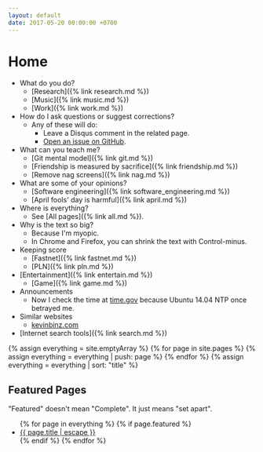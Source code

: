 ```yaml
---
layout: default
date: 2017-05-20 00:00:00 +0700
---
```


# Home

- What do you do?
    - [Research]({% link research.md %})
    - [Music]({% link music.md %})
    - [Work]({% link work.md %})
- How do I ask questions or suggest corrections?
    - Any of these will do:
        - Leave a Disqus comment in the related page.
        - [Open an issue on GitHub](https://github.com/edom/edom.github.io/issues).
- What can you teach me?
    - [Git mental model]({% link git.md %})
    - [Friendship is measured by sacrifice]({% link friendship.md %})
    - [Remove nag screens]({% link nag.md %})
- What are some of your opinions?
    - [Software engineering]({% link software_engineering.md %})
    - [April fools' day is harmful]({% link april.md %})
- Where is everything?
    - See [All pages]({% link all.md %}).
- Why is the text so big?
    - Because I'm myopic.
    - In Chrome and Firefox, you can shrink the text with Control-minus.
- Keeping score
    - [Fastnet]({% link fastnet.md %})
    - [PLN]({% link pln.md %})
- [Entertainment]({% link entertain.md %})
    - [Game]({% link game.md %})
- Announcements
    - Now I check the time at [time.gov](https://time.gov/) because Ubuntu 14.04 NTP once betrayed me.
- Similar websites
    - [kevinbinz.com](https://kevinbinz.com/)
- [Internet search tools]({% link search.md %})

{% assign everything = site.emptyArray %}
{% for page in site.pages %}
{% assign everything = everything | push: page %}
{% endfor %}
{% assign everything = everything | sort: "title" %}

## Featured Pages

"Featured" doesn't mean "Complete".
It just means "set apart".

<ul>
{% for page in everything %}
{% if page.featured %}
<li><a href="{{ page.url }}">{{ page.title | escape }}</a></li>
{% endif %}
{% endfor %}
</ul>
